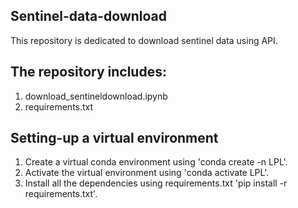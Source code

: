 ## Sentinel-data-download
This repository is dedicated to download sentinel data using API.

## The repository includes:
1. download_sentineldownload.ipynb
2. requirements.txt

## Setting-up a virtual environment
1. Create a virtual conda environment using 'conda create -n LPL'.
2. Activate the virtual environment using 'conda activate LPL'.
3. Install all the dependencies using requirements.txt 'pip install -r requirements.txt'.
